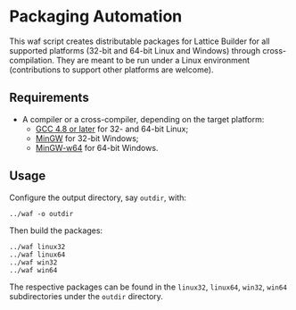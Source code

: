 # Packaging Automation

This waf script creates distributable packages for Lattice
Builder for all supported platforms (32-bit and 64-bit Linux and Windows)
through cross-compilation.  They are meant to be run under a Linux environment
(contributions to support other platforms are welcome).


## Requirements

* A compiler or a cross-compiler, depending on the target platform:
    * [GCC 4.8 or later](http://gcc.gnu.org/) for 32- and 64-bit Linux;
    * [MinGW](http://www.mingw.org/) for 32-bit Windows;
    * [MinGW-w64](http://mingw-w64.sourceforge.net/) for 64-bit Windows.


## Usage

Configure the output directory, say `outdir`, with:

    ../waf -o outdir

Then build the packages:

    ../waf linux32
    ../waf linux64
    ../waf win32
    ../waf win64

The respective packages can be found in the `linux32`, `linux64`, `win32`,
`win64` subdirectories under the `outdir` directory.

